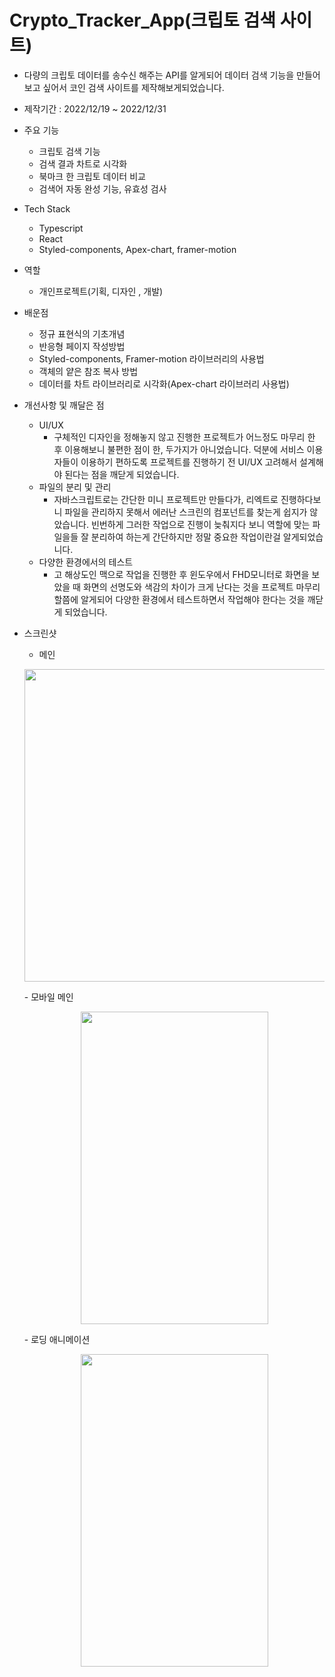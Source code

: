 # Crypto_Tracker_App(크립토 검색 사이트)

- 다량의 크립토 데이터를 송수신 해주는 API를 알게되어 데이터 검색 기능을 만들어보고 싶어서 코인 검색 사이트를 제작해보게되었습니다.

- 제작기간 : 2022/12/19 ~ 2022/12/31

- 주요 기능

  - 크립토 검색 기능
  - 검색 결과 차트로 시각화
  - 북마크 한 크립토 데이터 비교
  - 검색어 자동 완성 기능, 유효성 검사

- Tech Stack

  - Typescript
  - React
  - Styled-components, Apex-chart, framer-motion

- 역할

  - 개인프로젝트(기획, 디자인 , 개발)

- 배운점

  - 정규 표현식의 기초개념
  - 반응형 페이지 작성방법
  - Styled-components, Framer-motion 라이브러리의 사용법
  - 객체의 얕은 참조 복사 방법
  - 데이터를 차트 라이브러리로 시각화(Apex-chart 라이브러리 사용법)

- 개선사항 및 깨달은 점

  - UI/UX
    - 구체적인 디자인을 정해놓지 않고 진행한 프로젝트가 어느정도 마무리 한 후 이용해보니 불편한 점이 한, 두가지가 아니었습니다. 덕분에 서비스 이용자들이 이용하기 편하도록 프로젝트를 진행하기 전 UI/UX 고려해서 설계해야 된다는 점을 깨닫게 되었습니다.
  - 파일의 분리 및 관리
    - 자바스크립트로는 간단한 미니 프로젝트만 만들다가, 리엑트로 진행하다보니 파일을 관리하지 못해서 에러난 스크린의 컴포넌트를 찾는게 쉽지가 않았습니다. 빈번하게 그러한 작업으로 진행이 늦춰지다 보니 역할에 맞는 파일을들 잘 분리하여 하는게 간단하지만 정말 중요한 작업이란걸 알게되었습니다.
  - 다양한 환경에서의 테스트
    - 고 해상도인 맥으로 작업을 진행한 후 윈도우에서 FHD모니터로 화면을 보았을 때 화면의 선명도와 색감의 차이가 크게 난다는 것을 프로젝트 마무리 할쯤에 알게되어 다양한 환경에서 테스트하면서 작업해야 한다는 것을 깨닫게 되었습니다.

- 스크린샷
  - 메인
  <p align="center">
    <img src="https://user-images.githubusercontent.com/88272606/210168583-3efd7ea2-b62b-44e8-83b1-fdb3ba8f93d4.gif" height="500" />
  </p>
  - 모바일 메인
  <p align="center">
    <img src="https://user-images.githubusercontent.com/88272606/210168856-d0c3bb03-3894-4031-9c1c-22ddbf842d83.gif"width="300" height="500" />
  </p>
  - 로딩 애니메이션
  <p align="center">
  <img src="https://user-images.githubusercontent.com/88272606/210169257-62673f7b-fade-468a-a354-a4553e431d70.gif" width="300" height="500"/>
  </p>
